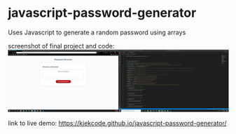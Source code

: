 # javascript-password-generator
Uses Javascript to generate a random password using arrays

screenshot of final project and code:
![password generator demo](./Assets/password-generator-final.png)

link to live demo:
https://kjekcode.github.io/javascript-password-generator/